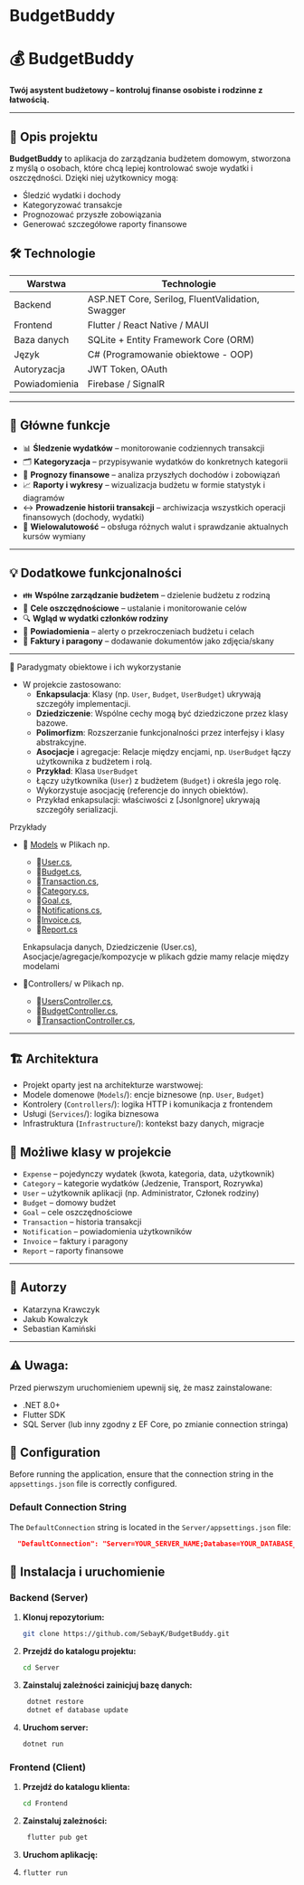 # BudgetBuddy

# 💰 BudgetBuddy

**Twój asystent budżetowy – kontroluj finanse osobiste i rodzinne z łatwością.**

---

## 📝 Opis projektu

**BudgetBuddy** to aplikacja do zarządzania budżetem domowym, stworzona z myślą o osobach, które chcą lepiej kontrolować swoje wydatki i oszczędności. Dzięki niej użytkownicy mogą:

- Śledzić wydatki i dochody
- Kategoryzować transakcje
- Prognozować przyszłe zobowiązania
- Generować szczegółowe raporty finansowe

## 🛠️ Technologie

| Warstwa       | Technologie                                      |
|---------------|--------------------------------------------------|
| Backend       | ASP.NET Core, Serilog, FluentValidation, Swagger |
| Frontend      | Flutter / React Native / MAUI                    |
| Baza danych   | SQLite + Entity Framework Core (ORM)             |
| Język         | C# (Programowanie obiektowe - OOP)               |
| Autoryzacja   | JWT Token, OAuth                                 |
| Powiadomienia | Firebase / SignalR                               |

---

## 🚀 Główne funkcje

- 📊 **Śledzenie wydatków** – monitorowanie codziennych transakcji
- 🗂️ **Kategoryzacja** – przypisywanie wydatków do konkretnych kategorii
- 📅 **Prognozy finansowe** – analiza przyszłych dochodów i zobowiązań
- 📈 **Raporty i wykresy** – wizualizacja budżetu w formie statystyk i diagramów
- ↔️ **Prowadzenie historii transakcji** – archiwizacja wszystkich operacji finansowych (dochody, wydatki)
- 💱 **Wielowalutowość** – obsługa różnych walut i sprawdzanie aktualnych kursów wymiany

---

## 💡 Dodatkowe funkcjonalności

- 👪 **Wspólne zarządzanie budżetem** – dzielenie budżetu z rodziną
- 🎯 **Cele oszczędnościowe** – ustalanie i monitorowanie celów
- 🔍 **Wgląd w wydatki członków rodziny**
- 🔔 **Powiadomienia** – alerty o przekroczeniach budżetu i celach
- 🧾 **Faktury i paragony** – dodawanie dokumentów jako zdjęcia/skany

---

🧩 Paradygmaty obiektowe i ich wykorzystanie
 - W projekcie zastosowano:
   - **Enkapsulacja**: Klasy (np. `User`, `Budget`, `UserBudget`) ukrywają szczegóły implementacji. 
   - **Dziedziczenie**: Wspólne cechy mogą być dziedziczone przez klasy bazowe. 
   - **Polimorfizm**: Rozszerzanie funkcjonalności przez interfejsy i klasy abstrakcyjne. 
   - **Asocjacje** i agregacje: Relacje między encjami, np. `UserBudget` łączy użytkownika z budżetem i rolą. 
   - **Przykład**: Klasa `UserBudget` 
   - Łączy użytkownika (`User`) z budżetem (`Budget`) i określa jego rolę. 
   - Wykorzystuje asocjację (referencje do innych obiektów). 
   - Przykład enkapsulacji: właściwości z [JsonIgnore] ukrywają szczegóły serializacji.

Przykłady

 - 🔷 [Models](Server/Models) w Plikach np.
   - 🔹[User.cs](Server/Models/User.cs),
   - 🔹[Budget.cs](Server/Models/Budget.cs),
   - 🔹[Transaction.cs](Server/Models/Transaction.cs),
   - 🔹[Category.cs](Server/Models/Category.cs),
   - 🔹[Goal.cs](Server/Models/Goal.cs),
   - 🔹[Notifications.cs](Server/Models/Notifications.cs),
   - 🔹[Invoice.cs](Server/Models/Invoice.cs),
   - 🔹[Report.cs](Server/Models/Report.cs)

   Enkapsulacja danych, Dziedziczenie (User.cs), Asocjacje/agregacje/kompozycje w plikach gdzie mamy relacje między modelami

- 🔶Controllers/ 
   w Plikach np.
   - 🔸[UsersController.cs](Server/Controllers/UsersController.cs),
   - 🔸[BudgetController.cs](Server/Controllers/BudgetsController.cs),
   - 🔸[TransactionController.cs](Server/Controllers/TransactionController.cs),
    
---

## 🏗️ Architektura
   - Projekt oparty jest na architekturze warstwowej:
   - Modele domenowe (`Models`/): encje biznesowe (np. `User`, `Budget`)
   - Kontrolery (`Controllers`/): logika HTTP i komunikacja z frontendem
   - Usługi (`Services`/): logika biznesowa
   - Infrastruktura (`Infrastructure`/): kontekst bazy danych, migracje

## 🧱 Możliwe klasy w projekcie

- `Expense` – pojedynczy wydatek (kwota, kategoria, data, użytkownik)
- `Category` – kategorie wydatków (Jedzenie, Transport, Rozrywka)
- `User` – użytkownik aplikacji (np. Administrator, Członek rodziny)
- `Budget` – domowy budżet
- `Goal` – cele oszczędnościowe
- `Transaction` – historia transakcji
- `Notification` – powiadomienia użytkowników
- `Invoice` – faktury i paragony
- `Report` – raporty finansowe

---

## 👥 Autorzy

- Katarzyna Krawczyk  
- Jakub Kowalczyk  
- Sebastian Kamiński

---

## ⚠️ Uwaga:
 Przed pierwszym uruchomieniem upewnij się, że masz zainstalowane:
  - .NET 8.0+
  - Flutter SDK
  - SQL Server (lub inny zgodny z EF Core, po zmianie connection stringa)

## 🔧 Configuration

Before running the application, ensure that the connection string in the `appsettings.json` file is correctly configured.

### Default Connection String

The `DefaultConnection` string is located in the `Server/appsettings.json` file:

```json
  "DefaultConnection": "Server=YOUR_SERVER_NAME;Database=YOUR_DATABASE_NAME;Trusted_Connection=True;MultipleActiveResultSets=true;TrustServerCertificate=true"
```

## 🚀 Instalacja i uruchomienie

### Backend (Server)

1. **Klonuj repozytorium:**
   ```bash
   git clone https://github.com/SebayK/BudgetBuddy.git
   ```
2. **Przejdź do katalogu projektu:**
   ```bash
   cd Server
   ```
3. **Zainstaluj zależności zainicjuj bazę danych:**
   ```bash
    dotnet restore
    dotnet ef database update
    ```
4. **Uruchom server:**
     ```bash
   dotnet run
   ```

### Frontend (Client)
1. **Przejdź do katalogu klienta:**
   ```bash
   cd Frontend
   ```
2. **Zainstaluj zależności:**
   ```bash
    flutter pub get
    ```
3. **Uruchom aplikację:**
4. ```bash
   flutter run
   ```
   

